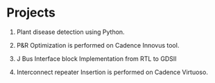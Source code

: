 # Projects

1. Plant disease detection using Python.

2. P&R Optimization is performed on Cadence Innovus tool.

3. J Bus Interface block Implementation from RTL to GDSII

4. Interconnect repeater Insertion is performed on Cadence Virtuoso.


